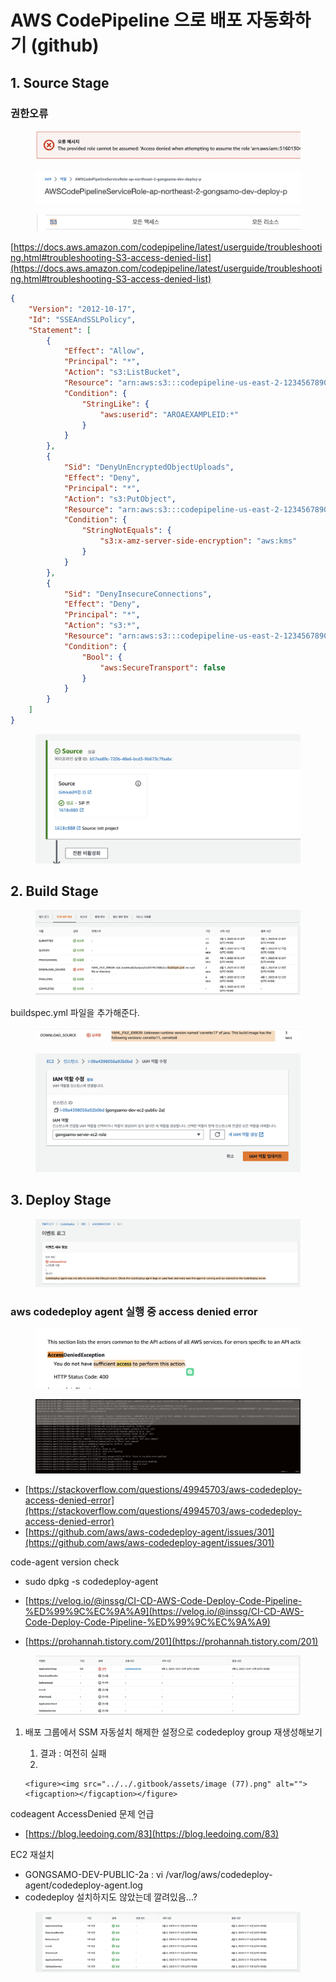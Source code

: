 # AWS CodePipeline 으로 배포 자동화하기 (github)

## 1. Source Stage &#x20;

### 권한오류&#x20;

<figure><img src="../../.gitbook/assets/image (5) (4).png" alt=""><figcaption></figcaption></figure>

<figure><img src="../../.gitbook/assets/image (6) (8).png" alt=""><figcaption></figcaption></figure>

<figure><img src="../../.gitbook/assets/image (9) (1) (2).png" alt=""><figcaption></figcaption></figure>

[https://docs.aws.amazon.com/codepipeline/latest/userguide/troubleshooting.html#troubleshooting-S3-access-denied-list](https://docs.aws.amazon.com/codepipeline/latest/userguide/troubleshooting.html#troubleshooting-S3-access-denied-list)

```json
{
    "Version": "2012-10-17",
    "Id": "SSEAndSSLPolicy",
    "Statement": [
        {
            "Effect": "Allow",
            "Principal": "*",
            "Action": "s3:ListBucket",
            "Resource": "arn:aws:s3:::codepipeline-us-east-2-1234567890",
            "Condition": {
                "StringLike": {
                    "aws:userid": "AROAEXAMPLEID:*"
                }
            }
        },
        {
            "Sid": "DenyUnEncryptedObjectUploads",
            "Effect": "Deny",
            "Principal": "*",
            "Action": "s3:PutObject",
            "Resource": "arn:aws:s3:::codepipeline-us-east-2-1234567890/*",
            "Condition": {
                "StringNotEquals": {
                    "s3:x-amz-server-side-encryption": "aws:kms"
                }
            }
        },
        {
            "Sid": "DenyInsecureConnections",
            "Effect": "Deny",
            "Principal": "*",
            "Action": "s3:*",
            "Resource": "arn:aws:s3:::codepipeline-us-east-2-1234567890/*",
            "Condition": {
                "Bool": {
                    "aws:SecureTransport": false
                }
            }
        }
    ]
}
```

<figure><img src="../../.gitbook/assets/image (7) (7).png" alt=""><figcaption></figcaption></figure>

## 2. Build Stage

<figure><img src="../../.gitbook/assets/image (1) (1) (4).png" alt=""><figcaption></figcaption></figure>

buildspec.yml 파일을 추가해준다.&#x20;

<figure><img src="../../.gitbook/assets/image (60).png" alt=""><figcaption></figcaption></figure>

<figure><img src="../../.gitbook/assets/image (68).png" alt=""><figcaption></figcaption></figure>

## 3. Deploy Stage

<figure><img src="../../.gitbook/assets/image (14).png" alt=""><figcaption></figcaption></figure>

### aws codedeploy agent 실행 중 access denied error&#x20;

<figure><img src="../../.gitbook/assets/image (69).png" alt=""><figcaption></figcaption></figure>

<figure><img src="../../.gitbook/assets/image (57).png" alt=""><figcaption></figcaption></figure>

* [https://stackoverflow.com/questions/49945703/aws-codedeploy-access-denied-error](https://stackoverflow.com/questions/49945703/aws-codedeploy-access-denied-error)
* [https://github.com/aws/aws-codedeploy-agent/issues/301](https://github.com/aws/aws-codedeploy-agent/issues/301)



code-agent version check&#x20;

* sudo dpkg -s codedeploy-agent



* [https://velog.io/@inssg/CI-CD-AWS-Code-Deploy-Code-Pipeline-%ED%99%9C%EC%9A%A9](https://velog.io/@inssg/CI-CD-AWS-Code-Deploy-Code-Pipeline-%ED%99%9C%EC%9A%A9)
* [https://prohannah.tistory.com/201](https://prohannah.tistory.com/201)



<figure><img src="../../.gitbook/assets/image (11) (7).png" alt=""><figcaption></figcaption></figure>

1. 배포 그룹에서 SSM 자동설치 해제한 설정으로 codedeploy group 재생성해보기&#x20;
   1. 결과 : 여전히 실패&#x20;
   2.

       <figure><img src="../../.gitbook/assets/image (77).png" alt=""><figcaption></figcaption></figure>



codeagent AccessDenied 문제 언급&#x20;

* [https://blog.leedoing.com/83](https://blog.leedoing.com/83)



EC2 재설치&#x20;

* GONGSAMO-DEV-PUBLIC-2a : vi /var/log/aws/codedeploy-agent/codedeploy-agent.log
* codedeploy 설치하지도 않았는데 깔려있음...?&#x20;

<figure><img src="../../.gitbook/assets/image (55).png" alt=""><figcaption></figcaption></figure>
